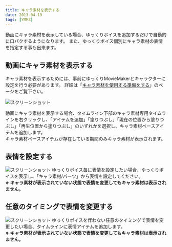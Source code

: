 ```yaml
---
title: キャラ素材を表示する
date: 2013-04-19
tags: [YMM3]
---
```

動画にキャラ素材を表示している場合、ゆっくりボイスを追加するだけで自動的に口パクするようになります。
また、ゆっくりボイス個別にキャラ素材の表情を指定する事も出来ます。

## 動画にキャラ素材を表示する
キャラ素材を表示するためには、事前にゆっくりMovieMakerとキャラクターに設定を行う必要があります。
詳細は「[キャラ素材を使用する準備をする](../charasozai/index.md)」のページをご覧下さい。

![スクリーンショット](h201341985852761-1.jpg)

動画にキャラ素材を表示する場合、タイムライン下部のキャラ素材専用タイムラインを右クリックし、「アイテムを追加」「塗りつぶし」「現在の位置から塗りつぶし」「再生位置から塗りつぶし」のいずれかを選択し、キャラ素材ベースアイテムを追加します。  
キャラ素材ベースアイテムが存在している期間のみキャラ素材が表示されます。

## 表情を設定する
![スクリーンショット](h201341985852761-2.jpg)
ゆっくりボイス毎に表情を設定したい場合、ゆっくりボイスを表示し、「キャラ素材/パーツ」から表情を設定してください。  
**※ キャラ素材が表示されていない状態で表情を変更してもキャラ素材は表示されません。**

## 任意のタイミングで表情を変更する
![スクリーンショット](h201341985852761-3.jpg)
ゆっくりボイスを伴わない任意のタイミングで表情を変更したい場合、タイムラインに表情アイテムを追加します。  
**※ キャラ素材が表示されていない状態で表情を変更してもキャラ素材は表示されません。**